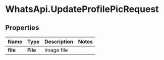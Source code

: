 # WhatsApi.UpdateProfilePicRequest

## Properties

Name | Type | Description | Notes
------------ | ------------- | ------------- | -------------
**file** | **File** | Image file | 


